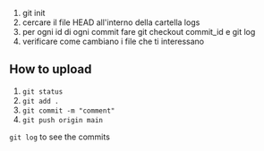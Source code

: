 1. git init
2. cercare il file HEAD all'interno della cartella logs
3. per ogni id di ogni commit fare git checkout commit_id e git log
4. verificare come cambiano i file che ti interessano

## How to upload
1. `git status`
2. `git add .`
3. `git commit -m "comment"`
4. `git push origin main`

`git log` to see the commits
